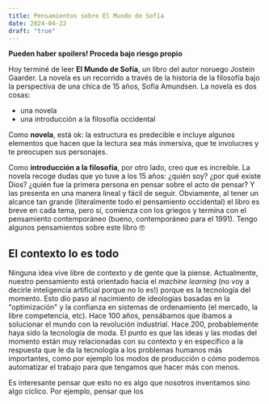 ```yaml
---
title: Pensamientos sobre El Mundo de Sofía
date: 2024-04-22
draft: "true"
---
```


**Pueden haber spoilers! Proceda bajo riesgo propio**

Hoy terminé de leer **El Mundo de Sofía**, un libro del autor noruego Jostein Gaarder. La novela es un recorrido a través de la historia de la filosofía bajo la perspectiva de una chica de 15 años, Sofía Amundsen. La novela es dos cosas:
- una novela
- una introducción a la filosofía occidental

Como **novela**, está ok: la estructura es predecible e incluye algunos elementos que hacen que la lectura sea más inmersiva, que te involucres y te preocupen sus personajes.

Como **introducción a la filosofía**, por otro lado, creo que es increíble. La novela recoge dudas que yo tuve a los 15 años: ¿quién soy? ¿por qué existe Dios? ¿quién fue la primera persona en pensar sobre el acto de pensar? Y las presenta en una manera lineal y fácil de seguir. Obviamente, al tener un alcance tan grande (literalmente todo el pensamiento occidental) el libro es breve en cada tema, pero sí, comienza con los griegos y termina con el pensamiento contemporáneo (bueno, contemporáneo para el 1991). Tengo algunos pensamientos sobre este libro 🤓​

## El contexto lo es todo

Ninguna idea vive libre de contexto y de gente que la piense. Actualmente, nuestro pensamiento está orientado hacia el *machine learning* (no voy a decirle inteligencia artificial porque no lo es!) porque es la tecnología del momento. Esto dio paso al nacimiento de ideologías basadas en la "optimización" y la confianza en sistemas de ordenamiento (el mercado, la libre competencia, etc). Hace 100 años, pensábamos que íbamos a solucionar el mundo con la revolución industrial. Hace 200, probablemente haya sido la tecnología de moda. El punto es que las ideas y las modas del momento están muy relacionadas con su contexto y en específico a la respuesta que le da la tecnología a los problemas humanos más importantes, como por ejemplo los modos de producción o cómo podemos automatizar el trabajo para que tengamos que hacer más con menos.

Es interesante pensar que esto no es algo que nosotros inventamos sino algo cíclico. Por ejemplo, pensar que los 



